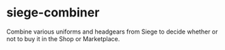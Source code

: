 # siege-combiner
Combine various uniforms and headgears from Siege to decide whether or not to buy it in the Shop or Marketplace.
